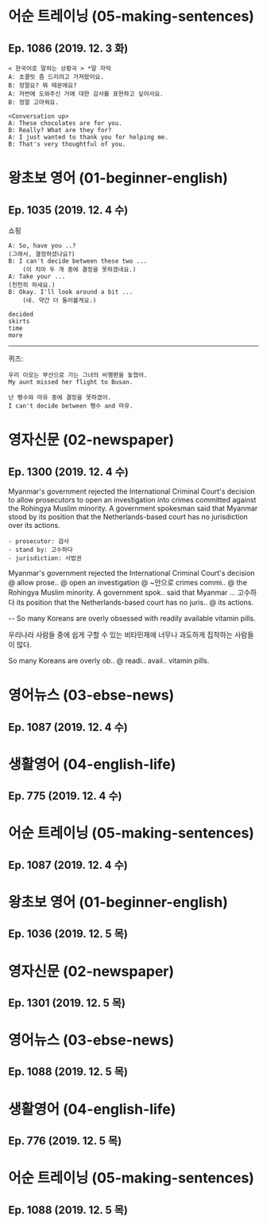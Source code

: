 # 어순 트레이닝 (05-making-sentences)
## Ep. 1086 (2019. 12. 3 화)

    < 한국어로 말하는 상황극 > *말 자막
    A: 초콜릿 좀 드리려고 가져왔어요. 
    B: 정말요? 뭐 때문에요? 
    A: 저번에 도와주신 거에 대한 감사를 표현하고 싶어서요. 
    B: 정말 고마워요. 
    
    <Conversation up>
    A: These chocolates are for you.
    B: Really? What are they for?
    A: I just wanted to thank you for helping me.
    B: That's very thoughtful of you. 

# 왕초보 영어 (01-beginner-english)
## Ep. 1035 (2019. 12. 4 수)

쇼핑

    A: So, have you ..?  
    (그래서, 결정하셨나요?) 
    B: I can't decide between these two ... 
        (이 치마 두 개 중에 결정을 못하겠네요.) 
    A: Take your ...  
    (천천히 하세요.) 
    B: Okay. I'll look around a bit ... 
        (네. 약간 더 둘러볼게요.) 

    decided
    skirts
    time
    more

---
퀴즈:

    우리 이모는 부산으로 가는 그녀의 비행편을 놓쳤어.
    My aunt missed her flight to Busan.

    난 펭수와 마유 중에 결정을 못하겠어.
    I can't decide between 펭수 and 마유.

# 영자신문 (02-newspaper)
## Ep. 1300 (2019. 12. 4 수)

Myanmar's government rejected the International Criminal Court's decision to allow prosecutors to open an investigation into crimes committed against the Rohingya Muslim minority. A government spokesman said that Myanmar stood by its position that the Netherlands-based court has no jurisdiction over its actions. 

    - prosecutor: 검사
    - stand by: 고수하다
    - jurisdiction: 사법권

Myanmar's government rejected the International Criminal Court's decision @ allow prose.. @ open an investigation @ ~안으로 crimes commi.. @ the Rohingya Muslim minority. A government spok.. said that Myanmar ... 고수하다 its position that the Netherlands-based court has no juris.. @ its actions. 

--
So many Koreans are overly obsessed with readily available vitamin pills.

우리나라 사람들 중에 쉽게 구할 수 있는 비타민제에 너무나 과도하게 집착하는 사람들이 많다.

So many Koreans are overly ob.. @ readi.. avail.. vitamin pills.

# 영어뉴스 (03-ebse-news)
## Ep. 1087 (2019. 12. 4 수)
# 생활영어 (04-english-life)
## Ep. 775 (2019. 12. 4 수)
# 어순 트레이닝 (05-making-sentences)
## Ep. 1087 (2019. 12. 4 수)

# 왕초보 영어 (01-beginner-english)
## Ep. 1036 (2019. 12. 5 목)
# 영자신문 (02-newspaper)
## Ep. 1301 (2019. 12. 5 목)
# 영어뉴스 (03-ebse-news)
## Ep. 1088 (2019. 12. 5 목)
# 생활영어 (04-english-life)
## Ep. 776 (2019. 12. 5 목)
# 어순 트레이닝 (05-making-sentences)
## Ep. 1088 (2019. 12. 5 목)
